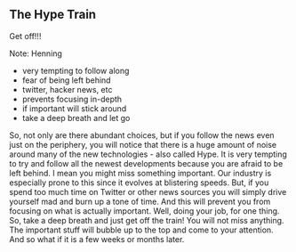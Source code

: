 ##  The Hype Train

Get off!!!

Note:
Henning

- very tempting to follow along
- fear of being left behind
- twitter, hacker news, etc
- prevents focusing in-depth
- if important will stick around
- take a deep breath and let go

So, not only are there abundant choices, but if you follow the news even just on the
periphery, you will notice that there is a huge amount of noise around many of the
new technologies - also called Hype.
It is very tempting to try and follow all the newest developments because you are
afraid to be left behind. I mean you might miss something important. Our industry is
especially prone to this since it evolves at blistering speeds.
But, if you spend too much time on Twitter or other news sources you will simply
drive yourself mad and burn up a tone of time. And this will prevent you from focusing
on what is actually important. Well, doing your job, for one thing.
So, take a deep breath and just get off the train!
You will not miss anything. The important stuff will bubble up to the top and come to
your attention. And so what if it is a few weeks or months later.
